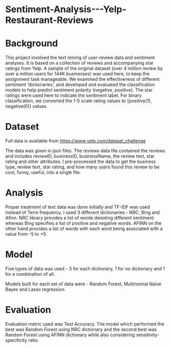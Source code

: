 # Sentiment-Analysis---Yelp-Restaurant-Reviews

# Background

This project involved the text mining of user-review data and sentiment analyses. It is based on a collection of reviews and accompanying star ratings from Yelp. A sample of the original dataset (over 4 million review by over a million users for 144K businesses) was used here, to keep the assignment task manageable.
We examined the effectiveness of different sentiment ‘dictionaries’, and developed and evaluated the classification models to help predict sentiment polarity (negative, positive).
The star ratings were used here to indicate the sentiment label. For binary classification, we converted the 1-5 scale rating values to {positive(1), negative(0)} values.

# Dataset
Full data is available from https://www.yelp.com/dataset_challenge

The data was given in json files. The reviews data file contained the reviews and includes reviewID, businessID, businessName, the review text, star rating and other attributes. I pre-processed the data to get the business type, review text, star rating, and how many users found this review to be cool, funny, useful, into a single file.

# Analysis

Proper treatment of text data was done initially and TF-IDF was used instead of Term frequency. I used 3 different dictionaries - NRC, Bing and Afinn. NRC library provides a list of
words denoting different sentiment whereas Bing specifies a list of positive and negative words.
AFINN on the other hand provides a list of words with each word being associated with a value
from -5 to +5.

# Model

Five types of data was used - 3 for each dictionary, 1 for no dictionary and 1 for a combination of all.

Models built for each set of data were - Random Forest, Multinomial Naive Bayes and Lasso regression.

# Evaluation

Evaluation metric used was Test Accuracy. The model which performed the best was Random Forest using NRC
dictionary and the second best was Random Forest using AFINN dictionary while also
considering sensitivity-specificity ratio.
